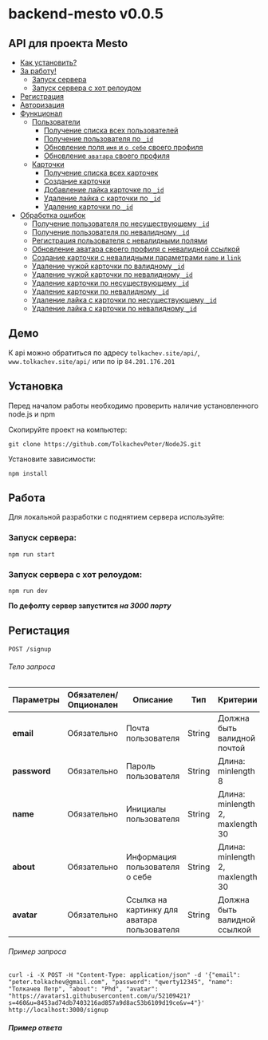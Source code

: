 # backend-mesto v0.0.5

## API для проекта Mesto 

* [Как установить?](#установка)
* [За работу!](#работа)
  * [Запуск сервера](#запуск-сервера)
  * [Запуск сервера с хот релоудом](#запуск-сервера-с-хот-релоудом)
* [Регистрация](#регистация)
* [Авторизация](#авторизация)
* [Функционал](#функционал)
  * [Пользователи](#пользователи)
    * [Получение списка всех пользователей](#получение-списка-всех-пользователей)
    * [Получение пользователя по `_id`](#получение-пользователя-по-_id)
    * [Обновление поля `имя` и `о себе` своего профиля](#обновление-поля-имя-и-о-себе-своего-профиля)
    * [Обновление `аватара` своего профиля](#обновление-аватара-своего-профиля)
  * [Карточки](#карточки)
    * [Получение списка всех карточек](#получение-списка-всех-карточек)
    * [Создание карточки](#создание-карточки)
    * [Добавление лайка карточке по `_id`](#добавление-лайка-карточке-по-_id)
    * [Удаление лайка с карточки по `_id`](#удаление-лайка-с-карточки-по-_id)
    * [Удаление карточки по `_id`](#удаление-карточки-по-_id)
 * [Обработка ошибок](#обработка-ошибок)
    * [Получение пользователя по несуществующему `_id`](#получение-пользователя-по-несуществующему-_id)
    * [Получение пользователя по невалидному `_id`](#получение-пользователя-по-невалидному-_id)
    * [Регистрация пользователя с невалидными полями](#регистрация-пользователя-с-невалидными-полями)
    * [Обновление аватара своего профиля с невалидной ссылкой](#обновление-аватара-своего-профиля-с-невалидной-ссылкой)
    * [Создание карточки c невалидными параметрами `name` и `link`](#создание-карточки-c-невалидными-параметрами-name-и-link)
    * [Удаление чужой карточки по валидному `_id`](#удаление-чужой-карточки-по-валидному-_id)
    * [Удаление чужой карточки по невалидному `_id`](#удаление-чужой-карточки-по-невалидному-_id)
    * [Удаление карточки по несуществующему `_id`](#удаление-карточки-по-несуществующему-_id)
    * [Удаление карточки по невалидному `_id`](#удаление-карточки-по-невалидному-_id)
    * [Удаление лайка с карточки по несуществующему `_id`](#удаление-лайка-с-карточки-по-несуществующему-_id)
    * [Удаление лайка с карточки по невалидному `_id`](#удаление-лайка-с-карточки-по-невалидному-_id)

## Демо

К api можно обратиться по адресу `tolkachev.site/api/`, `www.tolkachev.site/api/` или по ip `84.201.176.201`

## Установка

Перед началом работы необходимо проверить наличие установленного node.js и npm

Скопируйте проект на компьютер:

```
git clone https://github.com/TolkachevPeter/NodeJS.git
```

Установите зависимости:

```
npm install
```

## Работа

Для локальной разработки с поднятием сервера используйте:

### Запуск сервера:

```
npm run start
```

### Запуск сервера с хот релоудом:

```
npm run dev
```

**По дефолту сервер запустится _на 3000 порту_**

## Регистация

`POST /signup`

###### Тело запроса

| Параметры | Обязателен/Опционален | Описание | Тип | Критерии |
| ------------- | ------------- | ------------- | ------------- | ------------- |
| **email** | Обязательно | Почта пользователя | String | Должна быть валидной почтой | 
| **password** | Обязательно | Пароль пользователя | String | Длина: minlength 8 |
| **name** | Обязательно | Инициалы пользователя | String | Длина: minlength 2, maxlength 30 | 
| **about** | Обязательно | Информация пользователя о себе | String | Длина: minlength 2, maxlength 30 | 
| **avatar** | Обязательно | Ссылка на картинку для аватара пользователя | String | Должна быть валидной ссылкой | 

###### Пример запроса

`curl -i -X POST -H "Content-Type: application/json" -d '{"email": "peter.tolkachev@gmail.com", "password": "qwerty12345", "name": "Толкачев Петр", "about": "Phd", "avatar": "https://avatars1.githubusercontent.com/u/52109421?s=460&u=8453ad74db7403216ad857a9d8ac53b6109d19ce&v=4"}' http://localhost:3000/signup`

##### Пример ответа
